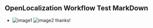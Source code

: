 ## OpenLocalization Workflow Test MarkDown
* ![image1](.\5715f7b9-66d6-4e73-bff7-2532b987daca.PNG)   ![image2](.\06a8baaa-89eb-44ac-b4c1-b7bc89f8c4bf.png) 
thanks!